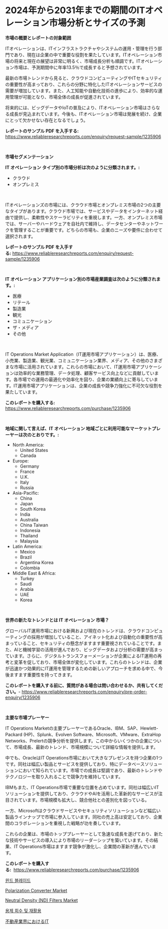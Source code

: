 <p><h1>2024年から2031年までの期間のITオペレーション市場分析とサイズの予測</h1></p><p><strong>市場の概要とレポートの対象範囲</strong></p>
<p><p>ITオペレーションは、ITインフラストラクチャやシステムの運用・管理を行う部門であり、現在は企業の中で重要な役割を果たしています。ITオペレーション市場の将来と現在の展望は非常に明るく、市場成長分析も順調です。ITオペレーション市場は、予測期間中に年率13.5％で成長すると予想されています。</p><p>最新の市場トレンドから見ると、クラウドコンピューティングやITセキュリティの重要性が高まっており、これらの分野に特化したITオペレーションサービスの需要が増加しています。また、人工知能や自動化技術の進歩により、効率的な運用管理が可能となり、市場全体の成長が促進されています。</p><p>将来的には、ビッグデータやIoTの普及により、ITオペレーション市場はさらなる成長が見込まれています。今後も、ITオペレーション市場は発展を続け、企業にとって欠かせない存在となるでしょう。</p></p>
<p><strong>レポートのサンプル PDF を入手する:</strong> <a href="https://www.reliableresearchreports.com/enquiry/request-sample/1235906">https://www.reliableresearchreports.com/enquiry/request-sample/1235906</a></p>
<p>&nbsp;</p>
<p><strong>市場セグメンテーション</strong></p>
<p><strong>IT オペレーション タイプ別の市場分析は次のように分類されます。:</strong></p>
<p><ul><li>クラウド</li><li>オンプレミス</li></ul></p>
<p>&nbsp;</p>
<p><p>ITオペレーションズの市場には、クラウド市場とオンプレミス市場の2つの主要なタイプがあります。クラウド市場では、サービスやデータをインターネット経由で提供し、柔軟性やスケーラビリティを重視します。一方、オンプレミス市場では、サーバーやハードウェアを自社内で維持し、データセンターやネットワークを管理することが重要です。どちらの市場も、企業のニーズや要件に合わせて選択されます。</p></p>
<p><strong>レポートのサンプル PDF を入手する:</strong>&nbsp;<a href="https://www.reliableresearchreports.com/enquiry/request-sample/1235906">https://www.reliableresearchreports.com/enquiry/request-sample/1235906</a></p>
<p>&nbsp;</p>
<p><strong> IT オペレーション アプリケーション別の市場産業調査は次のように分類されます。:</strong></p>
<p><ul><li>医療</li><li>リテール</li><li>製造業</li><li>観光</li><li>コミュニケーション</li><li>ザ・メディア</li><li>その他</li></ul></p>
<p>&nbsp;</p>
<p><p>IT Operations Market Application（IT運用市場アプリケーション）は、医療、小売業、製造業、観光業、コミュニケーション業界、メディア、その他のさまざまな市場に活用されています。これらの市場において、IT運用市場アプリケーションは効率的な業務管理、データ処理、顧客サービス向上などに貢献しています。各市場での運用の最適化や効率化を図り、企業の業績向上に寄与しています。IT運用市場アプリケーションは、企業の成長や競争力強化に不可欠な役割を果たしています。</p></p>
<p><strong>このレポートを購入する:</strong>&nbsp; <a href="https://www.reliableresearchreports.com/purchase/1235906">https://www.reliableresearchreports.com/purchase/1235906</a></p>
<p>&nbsp;</p>
<p><strong>地域に関して言えば、IT オペレーション 地域ごとに利用可能なマーケットプレーヤーは次のとおりです。:</strong></p>
<p><ul>
    <li>
        North America:
        <ul>
            <li>United States</li>
            <li>Canada</li>
        </ul>
    </li>
    <li>
        Europe:
        <ul>
            <li>Germany</li>
            <li>France</li>
            <li>U.K.</li>
            <li>Italy</li>
            <li>Russia</li>
        </ul>
    </li>
    <li>
        Asia-Pacific:
        <ul>
            <li>China</li>
            <li>Japan</li>
            <li>South Korea</li>
            <li>India</li>
            <li>Australia</li>
            <li>China Taiwan</li>
            <li>Indonesia</li>
            <li>Thailand</li>
            <li>Malaysia</li>
        </ul>
    </li>
    <li>
        Latin America:
        <ul>
            <li>Mexico</li>
            <li>Brazil</li>
            <li>Argentina Korea</li>
            <li>Colombia</li>
        </ul>
    </li>
    <li>
        Middle East & Africa:
        <ul>
            <li>Turkey</li>
            <li>Saudi</li>
            <li>Arabia</li>
            <li>UAE</li>
            <li>Korea</li>
        </ul>
    </li>
    </ul></p>
<p>&nbsp;</p>
<p><strong>世界の新たなトレンドとは IT オペレーション 市場？</strong></p>
<p><p>グローバルIT運用市場における新興および現在のトレンドは、クラウドコンピューティングの採用が増加していること、アイネット化および自動化の重要性が高まっていること、セキュリティの懸念がますます重要視されていることです。また、AIと機械学習の活用が進んでおり、ビッグデータおよび分析の需要が高まっています。さらに、デジタルトランスフォーメーションが企業によるIT運用の再考と変革を促しており、市場全体が変化しています。これらのトレンドは、企業が迅速かつ効果的にIT運用を管理するための新しいアプローチを求める中で、今後ますます重要性を持ってきます。</p></p>
<p><strong>このレポートを購入する前に、質問がある場合は問い合わせるか、共有してください。</strong>- <a href="https://www.reliableresearchreports.com/enquiry/pre-order-enquiry/1235906">https://www.reliableresearchreports.com/enquiry/pre-order-enquiry/1235906</a></p>
<p>&nbsp;</p>
<p><strong>主要な市場プレーヤー</strong></p>
<p><p>IT Operations Marketの主要プレーヤーであるOracle、IBM、SAP、Hewlett-Packard (HP)、Splunk、Evolven Software、Microsoft、VMware、ExtraHop Networks、Prelertの競争分析を提供します。この中からいくつかの企業について、市場成長、最新のトレンド、市場規模について詳細な情報を提供します。</p><p>中でも、OracleはIT Operations市場において大きなプレゼンスを持つ企業の1つです。同社は幅広い製品とサービスを提供しており、特にデータベースソリューションにおいて知られています。市場での成長は堅調であり、最新のトレンドやテクノロジーを取り入れることで競争力を維持しています。</p><p>IBMもまた、IT Operations市場で重要な位置を占めています。同社は幅広いITソリューションを提供しており、クラウドやAIを活用した革新的なサービスが注目されています。市場規模も拡大し、競合他社との差別化を図っている。</p><p>一方、Microsoftはクラウドサービスやセキュリティソリューションなど幅広い製品ラインナップで市場に参入しています。同社の売上高は安定しており、企業間のコラボレーションを重視した戦略が功を奏しています。</p><p>これらの企業は、市場のトッププレーヤーとして急速な成長を遂げており、新たな技術やサービスの導入により市場のリーダーシップを築いています。その結果、IT Operations市場はますます競争が激化し、企業間の革新が進んでいます。</p></p>
<p><strong>このレポートを購入する:</strong>&nbsp;&nbsp;<a href="https://www.reliableresearchreports.com/purchase/1235906">https://www.reliableresearchreports.com/purchase/1235906</a></p>
<p><p><a href="https://github.com/vsap75a286l/Market-Research-Report-List-1/blob/main/9576205186469.md">윈드 블레이드</a></p><p><a href="https://issuu.com/reportprime-2/docs/polarization-converter-market-size-2030.pptx">Polarization Converter Market</a></p><p><a href="https://issuu.com/reportprime-2/docs/neutral-density-nd-filters-market-size-2030.pptx">Neutral Density (ND) Filters Market</a></p><p><a href="https://medium.com/@bixlfnpgdrqkjy8/%EC%9A%A9%EB%A7%A4-%ED%9A%8C%EC%88%98-%EB%B0%8F-%EC%9E%AC%ED%99%9C%EC%9A%A9-%EC%8B%9C%EC%9E%A5-%EA%B2%BD%EC%9F%81-%EB%B6%84%EC%84%9D-%EC%8B%9C%EC%9E%A5-%EB%8F%99%ED%96%A5-%EB%B0%8F-2031%EB%85%84%EA%B9%8C%EC%A7%80%EC%9D%98-%EC%98%88%EC%B8%A1-7dfd0374a3b5">용제 회수 및 재활용</a></p><p><a href="https://github.com/joaejkdzgyljvo6/Market-Research-Report-List-1/blob/main/9756884186504.md">不動産業界におけるIT</a></p></p>